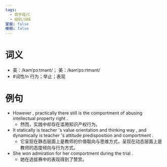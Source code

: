 ```yaml
---
tags:
  - 首字母/C
  - 级别/GRE
掌握: false
模糊: false
---
```

# 词义
- 英：/kəmˈpɔːtmənt/； 美：/kəmˈpɔːrtmənt/
- #词性/n  行为；举止；表现
# 例句
- However , practically there still is the comportment of abusing intellectual property right .
	- 然而，实践中却存在滥用知识产权行为。
- It statically is teacher 's value orientation and thinking way , and dynamically is teacher 's attitude predisposition and comportment .
	- 它呈现在静态层面上是教师的价值取向与思维方式，呈现在动态层面上是教师的态度倾向与行为方式。
- She won admiration for her comportment during the trial .
	- 她在选拔赛中的表现得到了赞赏。
